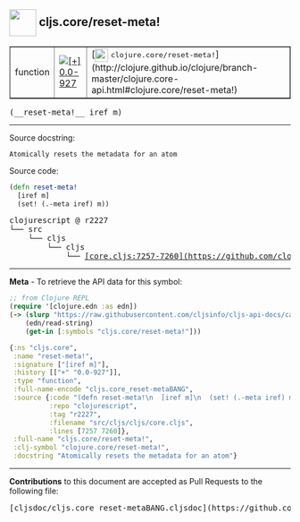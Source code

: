## <img width="48px" valign="middle" src="http://i.imgur.com/Hi20huC.png"> cljs.core/reset-meta!

 <table border="1">
<tr>

<td>function</td>
<td><a href="https://github.com/cljsinfo/cljs-api-docs/tree/0.0-927"><img valign="middle" alt="[+] 0.0-927" src="https://img.shields.io/badge/+-0.0--927-lightgrey.svg"></a> </td>
<td>
[<img height="24px" valign="middle" src="http://i.imgur.com/1GjPKvB.png"> <samp>clojure.core/reset-meta!</samp>](http://clojure.github.io/clojure/branch-master/clojure.core-api.html#clojure.core/reset-meta!)
</td>
</tr>
</table>

 <samp>
(__reset-meta!__ iref m)<br>
</samp>

---




Source docstring:

```
Atomically resets the metadata for an atom
```

Source code:

```clj
(defn reset-meta!
  [iref m]
  (set! (.-meta iref) m))
```

 <pre>
clojurescript @ r2227
└── src
    └── cljs
        └── cljs
            └── <ins>[core.cljs:7257-7260](https://github.com/clojure/clojurescript/blob/r2227/src/cljs/cljs/core.cljs#L7257-L7260)</ins>
</pre>


---

__Meta__ - To retrieve the API data for this symbol:

```clj
;; from Clojure REPL
(require '[clojure.edn :as edn])
(-> (slurp "https://raw.githubusercontent.com/cljsinfo/cljs-api-docs/catalog/cljs-api.edn")
    (edn/read-string)
    (get-in [:symbols "cljs.core/reset-meta!"]))
```

```clj
{:ns "cljs.core",
 :name "reset-meta!",
 :signature ["[iref m]"],
 :history [["+" "0.0-927"]],
 :type "function",
 :full-name-encode "cljs.core_reset-metaBANG",
 :source {:code "(defn reset-meta!\n  [iref m]\n  (set! (.-meta iref) m))",
          :repo "clojurescript",
          :tag "r2227",
          :filename "src/cljs/cljs/core.cljs",
          :lines [7257 7260]},
 :full-name "cljs.core/reset-meta!",
 :clj-symbol "clojure.core/reset-meta!",
 :docstring "Atomically resets the metadata for an atom"}

```

---

__Contributions__ to this document are accepted as Pull Requests to the following file:

 <pre>
[cljsdoc/cljs.core_reset-metaBANG.cljsdoc](https://github.com/cljsinfo/cljs-api-docs/blob/master/cljsdoc/cljs.core_reset-metaBANG.cljsdoc)
</pre>


